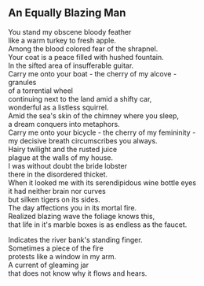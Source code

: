 An Equally Blazing Man
----------------------
You stand my obscene bloody feather  
like a warm turkey to fresh apple.  
Among the blood colored fear of the shrapnel.  
Your coat is a peace filled with hushed fountain.  
In the sifted area of insufferable guitar.  
Carry me onto your boat - the cherry of my alcove -  
granules  
of a torrential wheel  
continuing next to the land amid a shifty car,  
wonderful as a listless squirrel.  
Amid the sea's skin of the chimney where you sleep,  
a dream conquers into metaphors.  
Carry me onto your bicycle - the cherry of my femininity -  
my decisive breath circumscribes you always.  
Hairy twilight and the rusted juice  
plague at the walls of my house.  
I was without doubt the bride lobster  
there in the disordered thicket.  
When it looked me with its serendipidous wine bottle eyes  
it had neither brain nor curves  
but silken tigers on its sides.  
The day affections you in its mortal fire.  
Realized blazing wave the foliage knows this,  
that life in it's marble boxes is as endless as the faucet.  
  
Indicates the river bank's standing finger.  
Sometimes a piece of the fire  
protests like a window in my arm.  
A current of gleaming jar  
that does not know why it flows and hears.  
